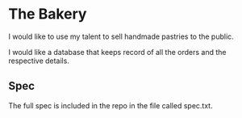 # The Bakery
I would like to use my talent to sell handmade pastries to the public.

I would like a database that keeps record of all the orders and the respective details.

## Spec
The full spec is included in the repo in the file called spec.txt.
